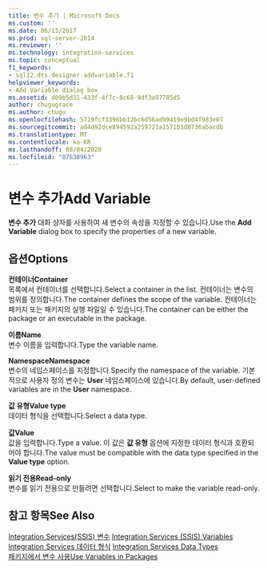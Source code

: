 ```yaml
---
title: 변수 추가 | Microsoft Docs
ms.custom: ''
ms.date: 06/13/2017
ms.prod: sql-server-2014
ms.reviewer: ''
ms.technology: integration-services
ms.topic: conceptual
f1_keywords:
- sql12.dts.designer.addvariable.f1
helpviewer_keywords:
- Add Variable dialog box
ms.assetid: d09b5d31-433f-4f7c-8c68-9df3a97785d5
author: chugugrace
ms.author: chugu
ms.openlocfilehash: 5719fcf3396bb12bc6d56ad99419e9bd4f983e07
ms.sourcegitcommit: ad4d92dce894592a259721a1571b1d8736abacdb
ms.translationtype: MT
ms.contentlocale: ko-KR
ms.lasthandoff: 08/04/2020
ms.locfileid: "87638963"
---
```

# <a name="add-variable"></a><span data-ttu-id="ccedc-102">변수 추가</span><span class="sxs-lookup"><span data-stu-id="ccedc-102">Add Variable</span></span>
  <span data-ttu-id="ccedc-103">**변수 추가** 대화 상자를 사용하여 새 변수의 속성을 지정할 수 있습니다.</span><span class="sxs-lookup"><span data-stu-id="ccedc-103">Use the **Add Variable** dialog box to specify the properties of a new variable.</span></span>  
  
## <a name="options"></a><span data-ttu-id="ccedc-104">옵션</span><span class="sxs-lookup"><span data-stu-id="ccedc-104">Options</span></span>  
 <span data-ttu-id="ccedc-105">**컨테이너**</span><span class="sxs-lookup"><span data-stu-id="ccedc-105">**Container**</span></span>  
 <span data-ttu-id="ccedc-106">목록에서 컨테이너를 선택합니다.</span><span class="sxs-lookup"><span data-stu-id="ccedc-106">Select a container in the list.</span></span> <span data-ttu-id="ccedc-107">컨테이너는 변수의 범위를 정의합니다.</span><span class="sxs-lookup"><span data-stu-id="ccedc-107">The container defines the scope of the variable.</span></span> <span data-ttu-id="ccedc-108">컨테이너는 패키지 또는 패키지의 실행 파일일 수 있습니다.</span><span class="sxs-lookup"><span data-stu-id="ccedc-108">The container can be either the package or an executable in the package.</span></span>  
  
 <span data-ttu-id="ccedc-109">**이름**</span><span class="sxs-lookup"><span data-stu-id="ccedc-109">**Name**</span></span>  
 <span data-ttu-id="ccedc-110">변수 이름을 입력합니다.</span><span class="sxs-lookup"><span data-stu-id="ccedc-110">Type the variable name.</span></span>  
  
 <span data-ttu-id="ccedc-111">**Namespace**</span><span class="sxs-lookup"><span data-stu-id="ccedc-111">**Namespace**</span></span>  
 <span data-ttu-id="ccedc-112">변수의 네임스페이스를 지정합니다.</span><span class="sxs-lookup"><span data-stu-id="ccedc-112">Specify the namespace of the variable.</span></span> <span data-ttu-id="ccedc-113">기본적으로 사용자 정의 변수는 **User** 네임스페이스에 있습니다.</span><span class="sxs-lookup"><span data-stu-id="ccedc-113">By default, user-defined variables are in the **User** namespace.</span></span>  
  
 <span data-ttu-id="ccedc-114">**값 유형**</span><span class="sxs-lookup"><span data-stu-id="ccedc-114">**Value type**</span></span>  
 <span data-ttu-id="ccedc-115">데이터 형식을 선택합니다.</span><span class="sxs-lookup"><span data-stu-id="ccedc-115">Select a data type.</span></span>  
  
 <span data-ttu-id="ccedc-116">**값**</span><span class="sxs-lookup"><span data-stu-id="ccedc-116">**Value**</span></span>  
 <span data-ttu-id="ccedc-117">값을 입력합니다.</span><span class="sxs-lookup"><span data-stu-id="ccedc-117">Type a value.</span></span> <span data-ttu-id="ccedc-118">이 값은 **값 유형** 옵션에 지정한 데이터 형식과 호환되어야 합니다.</span><span class="sxs-lookup"><span data-stu-id="ccedc-118">The value must be compatible with the data type specified in the **Value type** option.</span></span>  
  
 <span data-ttu-id="ccedc-119">**읽기 전용**</span><span class="sxs-lookup"><span data-stu-id="ccedc-119">**Read-only**</span></span>  
 <span data-ttu-id="ccedc-120">변수를 읽기 전용으로 만들려면 선택합니다.</span><span class="sxs-lookup"><span data-stu-id="ccedc-120">Select to make the variable read-only.</span></span>  
  
## <a name="see-also"></a><span data-ttu-id="ccedc-121">참고 항목</span><span class="sxs-lookup"><span data-stu-id="ccedc-121">See Also</span></span>  
 <span data-ttu-id="ccedc-122">[Integration Services&#40;SSIS&#41; 변수](integration-services-ssis-variables.md) </span><span class="sxs-lookup"><span data-stu-id="ccedc-122">[Integration Services &#40;SSIS&#41; Variables](integration-services-ssis-variables.md) </span></span>  
 <span data-ttu-id="ccedc-123">[Integration Services 데이터 형식](data-flow/integration-services-data-types.md) </span><span class="sxs-lookup"><span data-stu-id="ccedc-123">[Integration Services Data Types](data-flow/integration-services-data-types.md) </span></span>  
 [<span data-ttu-id="ccedc-124">패키지에서 변수 사용</span><span class="sxs-lookup"><span data-stu-id="ccedc-124">Use Variables in Packages</span></span>](../../2014/integration-services/use-variables-in-packages.md)  
  
  
